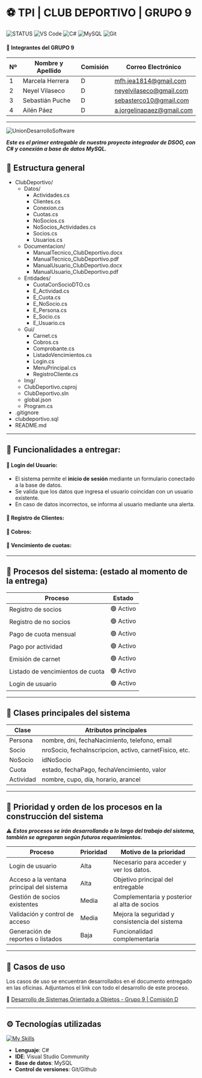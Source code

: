 # ⚽ TPI | CLUB DEPORTIVO | GRUPO 9

![STATUS](https://img.shields.io/badge/Status-En%20Desarrollo-green)
![VS Code](https://img.shields.io/badge/IDE-Visual%20Studio-blueviolet?logo=visualstudio)
![C#](https://img.shields.io/badge/C%23-.NET-blueviolet?logo=csharp)
![MySQL](https://img.shields.io/badge/Database-MySQL-lightblue?logo=mysql)
![Git](https://img.shields.io/badge/Git-Control-red?logo=git)

#### **📍 Integrantes del GRUPO 9**

| Nº | Nombre y Apellido       | Comisión | Correo Electrónico            |
|----|-------------------------|----------|-------------------------------|
| 1  | Marcela Herrera         |    D     | mfh.jea1814@gmail.com         |
| 2  | Neyel Vilaseco          |    D     | neyelvilaseco@gmail.com       |
| 3  | Sebastián Puche         |    D     | sebasterco10@gmail.com        |
| 4  | Ailén Páez              |    D     | a.jorgelinapaez@gmail.com     |

-------------------------------------------------------------------------------

![UnionDesarrolloSoftware](https://pbs.twimg.com/media/Gque8-_XEAA2NBG?format=jpg&name=large)


***Este es el primer entregable de nuestro proyecto integrador de DSOO, con C# y conexión a base de datos MySQL.***

## 📁 Estructura general
 - ClubDeportivo/
    - Datos/
      - Actividades.cs
      - Clientes.cs
      - Conexion.cs
      - Cuotas.cs
      - NoSocios.cs
      - NoSocios_Actividades.cs
      - Socios.cs
      - Usuarios.cs
    - Documentacion/
      - ManualTecnico_ClubDeportivo.docx
      - ManualTecnico_ClubDeportivo.pdf
      - ManualUsuario_ClubDeportivo.docx
      - ManualUsuario_ClubDeportivo.pdf
    - Entidades/
      - CuotaConSocioDTO.cs
      - E_Actividad.cs
      - E_Cuota.cs
      - E_NoSocio.cs
      - E_Persona.cs
      - E_Socio.cs
      - E_Usuario.cs
    - Gui/
      - Carnet.cs
      - Cobros.cs
      - Comprobante.cs
      - ListadoVencimientos.cs
      - Login.cs
      - MenuPrincipal.cs
      - RegistroCliente.cs
    - Img/
    - ClubDeportivo.csproj
    - ClubDeportivo.sln
    - global.json
    - Program.cs
  - .gitignore
  - clubdeportivo.sql
  - README.md
----------------------------------------------------------------------------------------

## 🔹 Funcionalidades a entregar:

#### 📍 Login del Usuario: 

* El sistema permite el **inicio de sesión** mediante un formulario conectado a la base de datos.
* Se valida que los datos que ingresa el usuario coincidan con un usuario existente.
* En caso de datos incorrectos, se informa al usuario mediante una alerta.

#### 📍 Registro de Clientes: 
#### 📍 Cobros: 
#### 📍 Vencimiento de cuotas: 

---------------------------------------------------------------------------
## 🔹 Procesos del sistema: (estado al momento de la entrega)

| Proceso                          | Estado           |
|----------------------------------|------------------|
| Registro de socios               | 🟢 Activo        |
| Registro de no socios            | 🟢 Activo        |
| Pago de cuota mensual            | 🟢 Activo        |
| Pago por actividad               | 🟢 Activo        |
| Emisión de carnet                | 🟢 Activo        |
| Listado de vencimientos de cuota | 🟢 Activo        |
| Login de usuario                 | 🟢 Activo        |

---------------------------------------------------------------------------
## 🔹 Clases principales del sistema

| Clase      | Atributos principales                                     |
|------------|-----------------------------------------------------------|
| Persona    | nombre, dni, fechaNacimiento, telefono, email             |
| Socio      | nroSocio, fechaInscripcion, activo, carnetFisico, etc.    |
| NoSocio    | idNoSocio                                                 |
| Cuota      | estado, fechaPago, fechaVencimiento, valor                |
| Actividad  | nombre, cupo, día, horario, arancel                       |

---------------------------------------------------------------------------
## 🔹 Prioridad y orden de los procesos en la construcción del sistema

⚠ ***Estos procesos se irán desarrollando a lo largo del trabajo del sistema, también se agregaran según futuros requerimientos.***

| Proceso                                  | Prioridad | Motivo de la prioridad                                  |
|------------------------------------------|-----------|---------------------------------------------------------|
| Login de usuario                         | Alta      | Necesario para acceder y ver los datos.                 |
| Acceso a la ventana principal del sistema| Alta      | Objetivo principal del entregable                       |
| Gestión de socios existentes             | Media     | Complementaria y posterior al alta de socios            |
| Validación y control de acceso           | Media     | Mejora la seguridad y consistencia del sistema          |
| Generación de reportes o listados        | Baja      | Funcionalidad complementaria                            |


---------------------------------------------------------------------------

## 🔹 Casos de uso

Los casos de uso se encuentran desarrollados en el documento entregado en las oficinas. Adjuntamos el link con todo el desarrollo de este proceso.

📍 [Desarrollo de Sistemas Orientado a Objetos - Grupo 9 | Comisión D](https://docs.google.com/document/d/11EGTQu7RfuVlG3PAYEG3ZxoX7xYTdSuf6Pp8_0kT8d0/edit?usp=sharing)


---------------------------------------------------------------------------
## ⚙️ Tecnologías utilizadas
[![My Skills](https://skillicons.dev/icons?i=cs,visualstudio,mysql,git,github)](https://skillicons.dev)
- **Lenguaje**: C#
- **IDE**: Visual Studio Community
- **Base de datos**: MySQL
- **Control de versiones**: Git/Github
